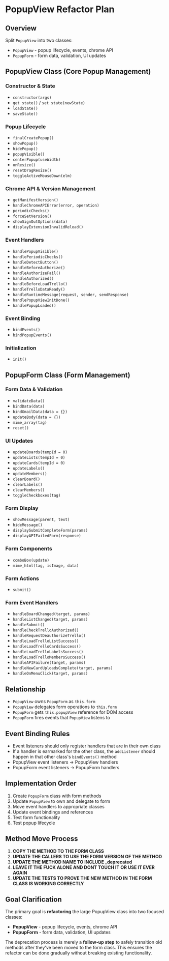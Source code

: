 # PopupView Refactor Plan

## Overview

Split `PopupView` into two classes:

- `PopupView` - popup lifecycle, events, chrome API
- `PopupForm` - form data, validation, UI updates

## PopupView Class (Core Popup Management)

### Constructor & State

- `constructor(args)`
- `get state()` / `set state(newState)`
- `loadState()`
- `saveState()`

### Popup Lifecycle

- `finalCreatePopup()`
- `showPopup()`
- `hidePopup()`
- `popupVisible()`
- `centerPopup(useWidth)`
- `onResize()`
- `resetDragResize()`
- `toggleActiveMouseDown(elm)`

### Chrome API & Version Management

- `getManifestVersion()`
- `handleChromeAPIError(error, operation)`
- `periodicChecks()`
- `forceSetVersion()`
- `showSignOutOptions(data)`
- `displayExtensionInvalidReload()`

### Event Handlers

- `handlePopupVisible()`
- `handlePeriodicChecks()`
- `handleDetectButton()`
- `handleBeforeAuthorize()`
- `handleAuthorizeFail()`
- `handleAuthorized()`
- `handleBeforeLoadTrello()`
- `handleTrelloDataReady()`
- `handleRuntimeMessage(request, sender, sendResponse)`
- `handlePopupViewInitDone()`
- `handlePopupLoaded()`

### Event Binding

- `bindEvents()`
- `bindPopupEvents()`

### Initialization

- `init()`

## PopupForm Class (Form Management)

### Form Data & Validation

- `validateData()`
- `bindData(data)`
- `bindGmailData(data = {})`
- `updateBody(data = {})`
- `mime_array(tag)`
- `reset()`

### UI Updates

- `updateBoards(tempId = 0)`
- `updateLists(tempId = 0)`
- `updateCards(tempId = 0)`
- `updateLabels()`
- `updateMembers()`
- `clearBoard()`
- `clearLabels()`
- `clearMembers()`
- `toggleCheckboxes(tag)`

### Form Display

- `showMessage(parent, text)`
- `hideMessage()`
- `displaySubmitCompleteForm(params)`
- `displayAPIFailedForm(response)`

### Form Components

- `comboBox(update)`
- `mime_html(tag, isImage, data)`

### Form Actions

- `submit()`

### Form Event Handlers

- `handleBoardChanged(target, params)`
- `handleListChanged(target, params)`
- `handleSubmit()`
- `handleCheckTrelloAuthorized()`
- `handleRequestDeauthorizeTrello()`
- `handleLoadTrelloListSuccess()`
- `handleLoadTrelloCardsSuccess()`
- `handleLoadTrelloLabelsSuccess()`
- `handleLoadTrelloMembersSuccess()`
- `handleAPIFailure(target, params)`
- `handleNewCardUploadsComplete(target, params)`
- `handleOnMenuClick(target, params)`

## Relationship

- `PopupView` owns `PopupForm` as `this.form`
- `PopupView` delegates form operations to `this.form`
- `PopupForm` gets `this.popupView` reference for DOM access
- `PopupForm` fires events that `PopupView` listens to

## Event Binding Rules

- Event listeners should only register handlers that are in their own class
- If a handler is earmarked for the other class, the `addListener` should happen in that other class's `bindEvents()` method
- PopupView event listeners → PopupView handlers
- PopupForm event listeners → PopupForm handlers

## Implementation Order

1. Create `PopupForm` class with form methods
2. Update `PopupView` to own and delegate to form
3. Move event handlers to appropriate classes
4. Update event bindings and references
5. Test form functionality
6. Test popup lifecycle

## Method Move Process

1. **COPY THE METHOD TO THE FORM CLASS**
2. **UPDATE THE CALLERS TO USE THE FORM VERSION OF THE METHOD**
3. **UPDATE THE METHOD NAME TO INCLUDE \_deprecated**
4. **LEAVE IT THE FUCK ALONE AND DONT TOUCH IT OR USE IT EVER AGAIN**
5. **UPDATE THE TESTS TO PROVE THE NEW METHOD IN THE FORM CLASS IS WORKING CORRECTLY**

## Goal Clarification

The primary goal is **refactoring** the large PopupView class into two focused classes:

- **PopupView** - popup lifecycle, events, chrome API
- **PopupForm** - form data, validation, UI updates

The deprecation process is merely a **follow-up step** to safely transition old methods after they've been moved to the form class. This ensures the refactor can be done gradually without breaking existing functionality.
